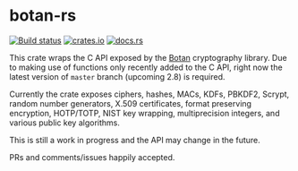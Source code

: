 # botan-rs

[![Build status](https://travis-ci.org/randombit/botan-rs.svg?branch=master)](https://travis-ci.org/randombit/botan-rs)
[![crates.io](https://img.shields.io/crates/v/botan.svg)](https://crates.io/crates/botan)
[![docs.rs](https://docs.rs/botan/badge.svg)](https://docs.rs/botan)

This crate wraps the C API exposed by the [Botan](https://botan.randombit.net/)
cryptography library. Due to making use of functions only recently added to the
C API, right now the latest version of `master` branch (upcoming 2.8) is required.

Currently the crate exposes ciphers, hashes, MACs, KDFs, PBKDF2, Scrypt, random
number generators, X.509 certificates, format preserving encryption, HOTP/TOTP,
NIST key wrapping, multiprecision integers, and various public key algorithms.

This is still a work in progress and the API may change in the future.

PRs and comments/issues happily accepted.
